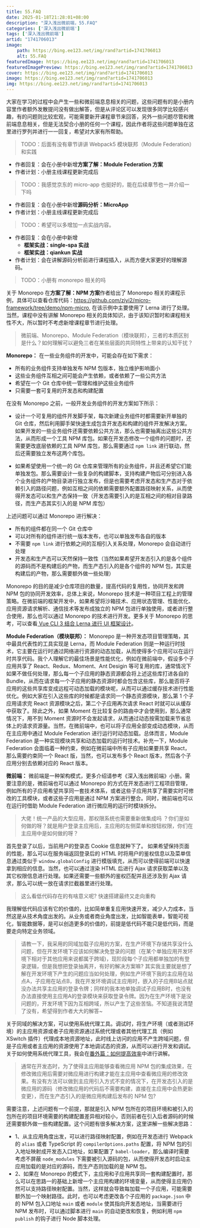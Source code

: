 ```yaml
---
title: 55.FAQ
date: 2025-01-18T21:28:01+08:00
description: "深入浅出微前端，55.FAQ"
categories: ['深入浅出微前端']
tags: ['深入浅出微前端']
artid: "1741706013"
image:
    path: https://bing.ee123.net/img/rand?artid=1741706013
    alt: 55.FAQ
featuredImage: https://bing.ee123.net/img/rand?artid=1741706013
featuredImagePreview: https://bing.ee123.net/img/rand?artid=1741706013
cover: https://bing.ee123.net/img/rand?artid=1741706013
image: https://bing.ee123.net/img/rand?artid=1741706013
img: https://bing.ee123.net/img/rand?artid=1741706013
---
```


大家在学习的过程中会产生一些和微前端息息相关的问题，这些问题有的是小册内容里作者额外发散提问没有做出解答，但是从评论区可以发现很多同学比较感兴趣，有的问题则比较宏观，可能需要新开课程章节来回答，另外一些问题尽管和微前端息息相关，但是无法契合小册的任何一个课程，因此作者将这些问题单独在这里进行罗列并进行一一回复，希望对大家有所帮助。


> TODO：后面有没有章节讲讲 Webpack5 模块联邦（Module Federation）和实践

- 作者回复：会在小册中新增**方案了解：Module Federation 方案**
- 作者计划：小册主线课程更新完成后


> TODO：我感觉京东的 micro-app 也挺好的，能在后续章节也一并介绍一下吗

- 作者回复：会在小册中新增**源码分析：MicroApp**
- 作者计划：小册主线课程更新完成后

> TODO：希望可以多增加一点实战内容。

- 作者回复：会在小册中新增
    - **框架实战：single-spa 实战**
    - **框架实战：qiankun 实战**
- 作者计划：会在讲解源码分析前进行课程插入，从而方便大家更好的理解源码。


> TODO：小册有 monorepo 相关的吗

关于 Monorepo 在**方案了解：NPM 方案**作者给出了 Monorepo 相关的课程示例，具体可以查看仓库代码：https://github.com/ziyi2/micro-framework/tree/demo/npm-micro, 在该示例中主要使用了 Lerna 进行了处理。当然，课程中没有讲解 Monorepo 相关的具体知识，由于该知识暂时和课程相关性不大，所以暂时不考虑新增课程章节进行处理。


> 微前端、Monorepo、Module Federation（模块联邦），三者的本质区别是什么？如何理解可以避免三者在某些层面的共同特性上带来的认知干扰？

**Monorepo：** 在一些业务组件的开发中，可能会存在如下需求：

- 所有的业务组件支持单独发布 NPM 包版本，独立维护影响面小
- 这些业务组件互相之间可能会产生依赖，或者依赖了一些公共方法
- 希望在一个 Git 仓库中统一管理和维护这些业务组件
- 只需要一套可复用的开发态和构建配置

在没有 Monorepo 之前，一般开发业务组件的开发方案如下所示：

- 设计一个可复用的组件开发脚手架，每次新建业务组件时都需要新开单独的 Git 仓库，然后利用脚手架快速生成包含开发态和构建的组件开发解决方案。如果开发的一些业务组件还需要依赖公共方法，那么也需要抽离出这些公共方法，从而形成一个工具 NPM 库包。如果在开发态修改一个组件的问题时，还需要更改底层依赖的工具 NPM 库包，那么需要通过 `npm link` 进行联动，然后还需要独立发布这两个库包。

- 如果希望使用一个统一的 Git 仓库来管理所有的业务组件，并且还希望它们能单独发包。那么需要设计一些复杂的构建脚本，支持构建产物后可分别进入各个业务组件的产物目录进行独立发布，但是也需要考虑开发态和生产态对于依赖引入的路径问题，例如互相之间的依赖需要额外配置路径映射关系，从而使得开发态可以和生产态保持一致（开发态需要引入的是互相之间的相对目录路径，而生产态其实引入的是 NPM 库包）

上述问题可以通过 Monorepo 进行解决：

- 所有的组件都在同一个 Git 仓库中
- 可以对所有的组件进行统一版本发布，也可以单独发布各自的版本
- 不需要 `npm link` 进行依赖之间的互相引入关系处理，Monorepo 会自动进行处理
- 开发态和生产态可以天然保持一致性（当然如果希望开发态引入的是各个组件的源码而不是构建后的产物，而生产态引入的是各个组件的 NPM 包，其实是构建后的产物，那么需要额外做一些处理）

Monorepo 的目的是减少仓库项目的数量，提高代码的复用性，协同开发和跨 NPM 包的协同开发效率，总体上来说，Monorepo 技术是一种项目工程上的管理策略。在微前端的框架开发中，如果希望将沙箱技术、应用状态管理、性能优化、应用资源请求解析、通信技术等发布成独立的 NPM 包进行单独使用，或者进行整合使用，那么也可以通过 Monorepo 的技术进行开发。更多关于 Monorepo 的思考，可以查看[ Vue CLI 3 结合 Lerna 进行 UI 框架设计](https://juejin.cn/post/6844903817776103431)。


**Module Federation（模块联邦）：** Monorepo 是一种开发态项目管理策略，其中最具代表性的工具实现是 Lerna，而 Module Federation 则是一种运行时技术，它主要在运行时通过网络进行资源的动态加载，从而使得多个应用可以在运行时共享代码。我个人理解它的最佳场景是性能优化，例如在微前端中，假设多个子应用共享了 React、Redux、Moment、Ant Desigin 等可复用的库，通常情况下如果不做任何处理，那么每一个子应用的静态资源都会将上述这些库打进各自的 Bundle，从而在请求每一个子应用的静态资源时都会包含这些库，那么能否将子应用的这些共享库变成远程可动态加载的模块呢，从而可以通过缓存技术进行性能优化。例如大家在引入这些库的时候都是请求同一个静态资源模块，那么第 1 个子应用请求完 React 资源模块之后，第二个子应用再次请求 React 时就可以从缓存中获取了。除此之外，如果 Moment 在比较复杂的路由中才会使用到，那么通常情况下，用不到 Moment 资源时不会发起请求，从而通过动态按需加载来节省总体上的请求资源量。当然，在微前端中，也可以将子应用全部变成动态模块，从而在主应用中通过 Module Federation 进行运行时动态加载。总体而言，Module Federation 是一种实现模块共享和动态加载的运行时技术。补充一下，Module Federation 会面临着一种约束，例如在微前端中所有子应用如果要共享 React，那么需要约束同一个 React 版，当然，也可以发布多个 React 版本，然后各个子应用分别去依赖对应的 React 版本。

**微前端：** 微前端是一种架构模式，更多介绍请参考《深入浅出微前端》小册。需要注意的是，微前端也可以通过 Monorepo 的方式在开发态进行工程项目管理，例如所有的子应用希望共享同一套技术体系，或者这些子应用共享了需要实时可修改的工具模块，或者这些子应用是通过 NPM 方案进行整合。同时，微前端也可以在运行时借助 Module Federation 进行微应用的运行时模块拆分。


> 大佬！统一产品的大型应用，那权限系统也需要重新做集成吗 ？你们是如何做的呀？就是用户登录主应用后，主应用的左侧菜单和按钮权限，你们在主应用中是如何做的呀？

首先登录了以后，当前用户的登录态 Cookie 信息就种下了。 如果希望保持页面的性能，那么可以在服务端返回登录后的 HTML 时将用户的鉴权信息以及菜单信息通过类似于 `window.globalConfig` 进行模版填充，从而可以使得前端可以快速拿到相应的信息。当然，也可以通过渲染 HTML 后进行 Ajax 请求获取菜单以及其它权限信息进行处理。如果还需要一些额外的鉴权匹配并且还涉及到 Ajax 请求，那么可以统一放在请求拦截器里进行处理。


> 这么看低代码存在的有啥意义呢? 快速搭建最终又走向重构

我理解低代码应该有它的价值的，比如简单重复应用快速开发，减少人力成本，当然这是从技术角度出发的。从业务或者商业角度出发，比如智能表单，智能可视化，智能数据等，是可以创造更多的价值的，前提是低代码不能只是低代码，而是要走向特定业务领域。

> 请教一下，我采用的同域加载子应用的方案，在生产环境下存储共享没什么问题，但在开发环境下应该如何解决免登录的问题（在某个单独应用开发环境下相对于其他应用来说都属于跨域)，现阶段每个子应用都单独加的有登录逻辑，但是我想把登录抽离开，有好的解决方案嘛? 其实我主要就是想了解在开发环境下产生的问题应当如何处理，例如生产环境下我的主应用在站点A，子应用在站点B，我在开发环境调试主应用时，嵌入的子应用B站点就没办法共享主应用的登录令牌；同样的我本地单独调试子应用B时，也没有办法直接使用主应用A的登录模块来获取登录令牌。因为在生产环境下是没问题的，开发环境下因为互相跨域，所以产生了这些苦恼。不知道我说清楚了没有，希望得到作者大大的解答~

关于同域的解决方案，可以使用系统代理工具。调试时，将生产环境（或者测试环境）的主应用资源或者子应用资源通过系统代理或者其他代理工具（例如 XSwitch 插件）代理成本地资源地址，此时线上访问的应用不产生跨域问题，但是子应用或者主应用的资源使用了本地调试态的资源，从而可以进行开发和调试。关于如何使用系统代理工具，我会在[番外篇：如何提高效率](https://juejin.cn/book/7258893482318626868/section/7292031353426542619)中进行讲解。


> 通常在开发态时，为了使得主应用能够查看微应用 NPM 包的集成效果，在修改微应用后需要对微应用进行构建才能在主应用中查看微应用的修改效果。有没有方法可以做到主应用引入方式不变的情况下，在开发态引入的是微应用的源码（修改微应用的代码后不需要构建，直接在主应用中会热更新变更），而在生产态引入的是微应用构建后发布的 NPM 包?

需要注意，上述问题有一个前提，那就是引入 NPM 包所在的项目环境和被引入的包所在的项目环境需要的构建配置差异相对较小，否则前者在引入后者源码的时候还需要额外做一些构建配置。这个问题有很多解决方案，这里讲解一些解决思路：

- 1、从主应用角度出发，可以进行路径映射配置，例如在开发态进行 Webpack 的 `alias` 或者 TypeScript 的 `compilerOptions.paths` 配置，将 NPM 包的引入地址映射成开发态入口地址，如果配置了 `babel-loader`，那么编译时需要考虑不屏蔽 `node_modules` 下需要被引入源码的包，从而使得开发态时启动主应用加载的是对应的源码，而生产态则加载的是 NPM 包。
- 2、如果在 Monorepo 的模式下，主应用和子应用共享同一套构建配置时，那么可以在思路一的基础上新增一个主应用构建的环境变量，从而使得主应用仍然可以支持路径映射配置。当然，这样就会导致每加载一个子应用，可能需要额外加一个映射路径。此时，也可以考虑更改各个子应用的 `package.json` 中的 NPM 包入口地址 `main` 或者 `module` 使其指向开发态地址，当需要进行 NPM 发布时，可以通过脚本进行 `main` 的自动更改和恢复，例如利用 `npm publish` 的钩子进行 Node 脚本处理。






